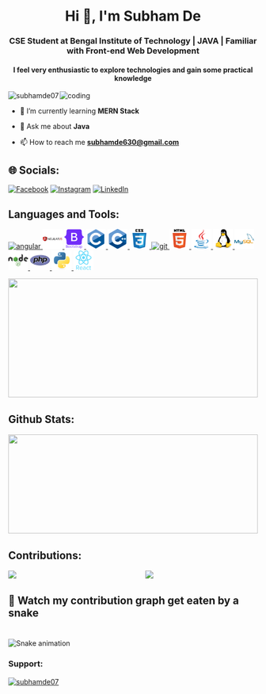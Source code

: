 <h1 align="center">Hi 👋, I'm Subham De</h1>
<h3 align="center">CSE Student at Bengal Institute of Technology | JAVA | Familiar with Front-end Web Development</h3>
<h4 align="center" >I feel very enthusiastic to explore technologies and gain some practical knowledge</h4>

<img align="right" alt="coding" width="400" src="https://miro.medium.com/max/1360/0*7Q3yvSIv_t0ioJ-Z.gif">

<p align="left"> <img src="https://komarev.com/ghpvc/?username=subhamde07&label=Profile%20views&color=0e75b6&style=flat" alt="subhamde07" /> </p>

- 🌱 I’m currently learning **MERN Stack**

- 💬 Ask me about **Java**

- 📫 How to reach me **subhamde630@gmail.com**

## 🌐 Socials:

[![Facebook](https://img.shields.io/badge/Facebook-%231877F2.svg?logo=Facebook&logoColor=white)](https://facebook.com/https://fb.com/profile.php?id=100077257796096) [![Instagram](https://img.shields.io/badge/Instagram-%23E4405F.svg?logo=Instagram&logoColor=white)](https://instagram.com/https://instagram.com/s_ub_ha_m_d_e) [![LinkedIn](https://img.shields.io/badge/LinkedIn-%230077B5.svg?logo=linkedin&logoColor=white)](https://linkedin.com/in/https://linkedin.com/in/subham-de)

## Languages and Tools:

<p align="left"> <a href="https://angular.io" target="_blank" rel="noreferrer"> <img src="https://angular.io/assets/images/logos/angular/angular.svg" alt="angular" width="40" height="40"/> </a> <a href="https://angular.io" target="_blank" rel="noreferrer"> <img src="https://raw.githubusercontent.com/devicons/devicon/master/icons/angularjs/angularjs-original-wordmark.svg" alt="angularjs" width="40" height="40"/> </a> <a href="https://getbootstrap.com" target="_blank" rel="noreferrer"> <img src="https://raw.githubusercontent.com/devicons/devicon/master/icons/bootstrap/bootstrap-plain-wordmark.svg" alt="bootstrap" width="40" height="40"/> </a> <a href="https://www.cprogramming.com/" target="_blank" rel="noreferrer"> <img src="https://raw.githubusercontent.com/devicons/devicon/master/icons/c/c-original.svg" alt="c" width="40" height="40"/> </a> <a href="https://www.w3schools.com/cpp/" target="_blank" rel="noreferrer"> <img src="https://raw.githubusercontent.com/devicons/devicon/master/icons/cplusplus/cplusplus-original.svg" alt="cplusplus" width="40" height="40"/> </a> <a href="https://www.w3schools.com/css/" target="_blank" rel="noreferrer"> <img src="https://raw.githubusercontent.com/devicons/devicon/master/icons/css3/css3-original-wordmark.svg" alt="css3" width="40" height="40"/> </a> <a href="https://git-scm.com/" target="_blank" rel="noreferrer"> <img src="https://www.vectorlogo.zone/logos/git-scm/git-scm-icon.svg" alt="git" width="40" height="40"/> </a> <a href="https://www.w3.org/html/" target="_blank" rel="noreferrer"> <img src="https://raw.githubusercontent.com/devicons/devicon/master/icons/html5/html5-original-wordmark.svg" alt="html5" width="40" height="40"/> </a> <a href="https://www.java.com" target="_blank" rel="noreferrer"> <img src="https://raw.githubusercontent.com/devicons/devicon/master/icons/java/java-original.svg" alt="java" width="40" height="40"/> </a> <a href="https://www.linux.org/" target="_blank" rel="noreferrer"> <img src="https://raw.githubusercontent.com/devicons/devicon/master/icons/linux/linux-original.svg" alt="linux" width="40" height="40"/> </a> <a href="https://www.mysql.com/" target="_blank" rel="noreferrer"> <img src="https://raw.githubusercontent.com/devicons/devicon/master/icons/mysql/mysql-original-wordmark.svg" alt="mysql" width="40" height="40"/> </a> <a href="https://nodejs.org" target="_blank" rel="noreferrer"> <img src="https://raw.githubusercontent.com/devicons/devicon/master/icons/nodejs/nodejs-original-wordmark.svg" alt="nodejs" width="40" height="40"/> </a> <a href="https://www.php.net" target="_blank" rel="noreferrer"> <img src="https://raw.githubusercontent.com/devicons/devicon/master/icons/php/php-original.svg" alt="php" width="40" height="40"/> </a> <a href="https://www.python.org" target="_blank" rel="noreferrer"> <img src="https://raw.githubusercontent.com/devicons/devicon/master/icons/python/python-original.svg" alt="python" width="40" height="40"/> </a> <a href="https://reactjs.org/" target="_blank" rel="noreferrer"> <img src="https://raw.githubusercontent.com/devicons/devicon/master/icons/react/react-original-wordmark.svg" alt="react" width="40" height="40"/> </a> </p>

 <img width="100%" height="240px" src="https://github-readme-stats.vercel.app/api/top-langs/?username=subhamde07&langs_count=10&layout=compact&theme=dracula" >

## Github Stats:

<img width="100%" height="200px" src="https://github-profile-summary-cards.vercel.app/api/cards/profile-details?username=subhamde07&theme=dracula" />

## Contributions:

<div>
  <img width="45%" align="right" src="https://github-readme-stats.vercel.app/api?username=subhamde07&count_private=true&show_icons=true&theme=dracula">
  <img width="45%" src="https://github-readme-streak-stats.herokuapp.com/?user=subhamde07&theme=dracula" />
</div>

<h2 align="left">🐍 Watch my contribution graph get eaten by a snake</h2>

###

<br clear="both">

<img src="https://github.com/ayussubhamde07hsaha1018/subhamde07/blob/output/snake.svg" alt="Snake animation" />

###

<h3 align="left">Support:</h3>
<p><a href="https://www.buymeacoffee.com/subhamde07"> <img align="center" src="https://cdn.buymeacoffee.com/buttons/v2/default-yellow.png" height="50" width="210" alt="subhamde07" /></a></p><br><br>
